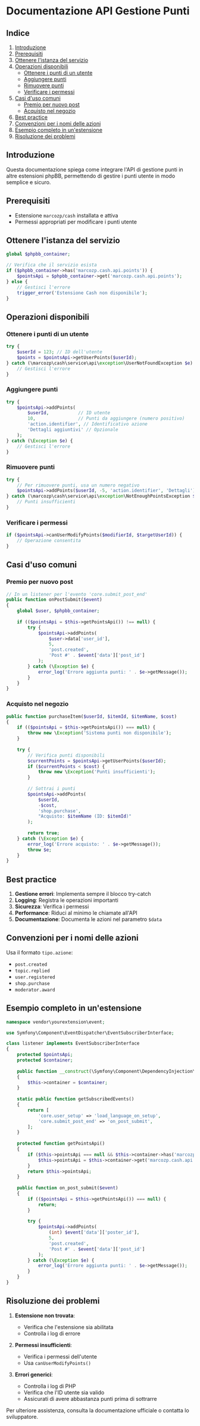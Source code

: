 # Documentazione API Gestione Punti

## Indice
1. [Introduzione](#introduzione)
2. [Prerequisiti](#prerequisiti)
3. [Ottenere l'istanza del servizio](#ottenere-listanza-del-servizio)
4. [Operazioni disponibili](#operazioni-disponibili)
   - [Ottenere i punti di un utente](#ottenere-i-punti-di-un-utente)
   - [Aggiungere punti](#aggiungere-punti)
   - [Rimuovere punti](#rimuovere-punti)
   - [Verificare i permessi](#verificare-i-permessi)
5. [Casi d'uso comuni](#casi-duso-comuni)
   - [Premio per nuovo post](#premio-per-nuovo-post)
   - [Acquisto nel negozio](#acquisto-nel-negozio)
6. [Best practice](#best-practice)
7. [Convenzioni per i nomi delle azioni](#convenzioni-per-i-nomi-delle-azioni)
8. [Esempio completo in un'estensione](#esempio-completo-in-unestensione)
9. [Risoluzione dei problemi](#risoluzione-dei-problemi)

## Introduzione
Questa documentazione spiega come integrare l'API di gestione punti in altre estensioni phpBB, permettendo di gestire i punti utente in modo semplice e sicuro.

## Prerequisiti
- Estensione `marcozp/cash` installata e attiva
- Permessi appropriati per modificare i punti utente

## Ottenere l'istanza del servizio

```php
global $phpbb_container;

// Verifica che il servizio esista
if ($phpbb_container->has('marcozp.cash.api.points')) {
    $pointsApi = $phpbb_container->get('marcozp.cash.api.points');
} else {
    // Gestisci l'errore
    trigger_error('Estensione Cash non disponibile');
}
```

## Operazioni disponibili

### Ottenere i punti di un utente

```php
try {
    $userId = 123; // ID dell'utente
    $points = $pointsApi->getUserPoints($userId);
} catch (\marcozp\cash\service\api\exception\UserNotFoundException $e) {
    // Gestisci l'errore
}
```

### Aggiungere punti

```php
try {
    $pointsApi->addPoints(
        $userId,           // ID utente
        10,                // Punti da aggiungere (numero positivo)
        'action.identifier', // Identificativo azione
        'Dettagli aggiuntivi' // Opzionale
    );
} catch (\Exception $e) {
    // Gestisci l'errore
}
```

### Rimuovere punti

```php
try {
    // Per rimuovere punti, usa un numero negativo
    $pointsApi->addPoints($userId, -5, 'action.identifier', 'Dettagli');
} catch (\marcozp\cash\service\api\exception\NotEnoughPointsException $e) {
    // Punti insufficienti
}
```

### Verificare i permessi

```php
if ($pointsApi->canUserModifyPoints($modifierId, $targetUserId)) {
    // Operazione consentita
}
```

## Casi d'uso comuni

### Premio per nuovo post

```php
// In un listener per l'evento 'core.submit_post_end'
public function onPostSubmit($event)
{
    global $user, $phpbb_container;
    
    if (($pointsApi = $this->getPointsApi()) !== null) {
        try {
            $pointsApi->addPoints(
                $user->data['user_id'], 
                5, 
                'post.created', 
                'Post #' . $event['data']['post_id']
            );
        } catch (\Exception $e) {
            error_log('Errore aggiunta punti: ' . $e->getMessage());
        }
    }
}
```

### Acquisto nel negozio

```php
public function purchaseItem($userId, $itemId, $itemName, $cost)
{
    if (($pointsApi = $this->getPointsApi()) === null) {
        throw new \Exception('Sistema punti non disponibile');
    }
    
    try {
        // Verifica punti disponibili
        $currentPoints = $pointsApi->getUserPoints($userId);
        if ($currentPoints < $cost) {
            throw new \Exception('Punti insufficienti');
        }
        
        // Sottrai i punti
        $pointsApi->addPoints(
            $userId, 
            -$cost, 
            'shop.purchase', 
            "Acquisto: $itemName (ID: $itemId)"
        );
        
        return true;
    } catch (\Exception $e) {
        error_log('Errore acquisto: ' . $e->getMessage());
        throw $e;
    }
}
```

## Best practice

1. **Gestione errori**: Implementa sempre il blocco try-catch
2. **Logging**: Registra le operazioni importanti
3. **Sicurezza**: Verifica i permessi
4. **Performance**: Riduci al minimo le chiamate all'API
5. **Documentazione**: Documenta le azioni nel parametro `$data`

## Convenzioni per i nomi delle azioni

Usa il formato `tipo.azione`:
- `post.created`
- `topic.replied`
- `user.registered`
- `shop.purchase`
- `moderator.award`

## Esempio completo in un'estensione

```php
namespace vendor\yourextension\event;

use Symfony\Component\EventDispatcher\EventSubscriberInterface;

class listener implements EventSubscriberInterface
{
    protected $pointsApi;
    protected $container;
    
    public function __construct(\Symfony\Component\DependencyInjection\ContainerInterface $container)
    {
        $this->container = $container;
    }
    
    static public function getSubscribedEvents()
    {
        return [
            'core.user_setup' => 'load_language_on_setup',
            'core.submit_post_end' => 'on_post_submit',
        ];
    }
    
    protected function getPointsApi()
    {
        if ($this->pointsApi === null && $this->container->has('marcozp.cash.api.points')) {
            $this->pointsApi = $this->container->get('marcozp.cash.api.points');
        }
        return $this->pointsApi;
    }
    
    public function on_post_submit($event)
    {
        if (($pointsApi = $this->getPointsApi()) === null) {
            return;
        }
        
        try {
            $pointsApi->addPoints(
                (int) $event['data']['poster_id'],
                5,
                'post.created',
                'Post #' . $event['data']['post_id']
            );
        } catch (\Exception $e) {
            error_log('Errore aggiunta punti: ' . $e->getMessage());
        }
    }
}
```

## Risoluzione dei problemi

1. **Estensione non trovata**:
   - Verifica che l'estensione sia abilitata
   - Controlla i log di errore

2. **Permessi insufficienti**:
   - Verifica i permessi dell'utente
   - Usa `canUserModifyPoints()`

3. **Errori generici**:
   - Controlla i log di PHP
   - Verifica che l'ID utente sia valido
   - Assicurati di avere abbastanza punti prima di sottrarre

Per ulteriore assistenza, consulta la documentazione ufficiale o contatta lo sviluppatore.

